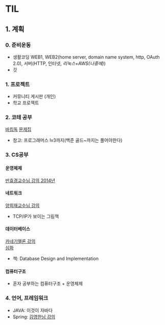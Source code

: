 # TIL
## 1. 계획
### 0. 준비운동
- 생활코딩 WEB1, WEB2(home server, domain name system, http, OAuth 2.0), 서버(HTTP, 인터넷, *리눅스+AWS(나중에)*)
- 깃
### 1. 프로젝트
- 커뮤니티 게시판 (개인)
- 학교 프로젝트
### 2. 코테 공부
[바킹독](https://blog.encrypted.gg/921)
[문제집](https://github.com/encrypted-def/basic-algo-lecture/blob/master/workbook.md)
- 참고: 프로그래머스 lv3까지(백준 골드~까지는 풀어야한다)
### 3. CS공부
#### 운영체제
[반효경교수님 강의 2014년](http://www.kocw.net/home/search/kemView.do?kemId=1046323)
#### 네트워크
[양희재교수님 강의](http://www.kocw.net/home/search/kemView.do?kemId=978503)
- TCP/IP가 보이는 그림책
#### 데이터베이스
[카네기멜론 강의](https://www.youtube.com/watch?v=v4bU6n97Vr8&list=PLSE8ODhjZXjZaHA6QcxDfJ0SIWBzQFKEG&index=1&ab_channel=CMUDatabaseGroup)    
[심화](https://15721.courses.cs.cmu.edu/spring2020/)
- 책: Database Design and Implementation
#### 컴퓨터구조
- 혼자 공부하는 컴퓨터구조 + 운영체제
### 4. 언어, 프레임워크
- JAVA: 이것이 자바다
- Spring: [김영한님 강의](https://www.inflearn.com/course/%EC%8A%A4%ED%94%84%EB%A7%81-%ED%95%B5%EC%8B%AC-%EC%9B%90%EB%A6%AC-%EA%B8%B0%EB%B3%B8%ED%8E%B8/dashboard)
